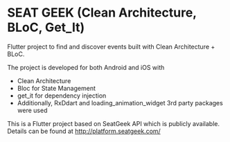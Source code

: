 # SEAT GEEK (Clean Architecture, BLoC, Get_It)

Flutter project to find and discover events built with Clean Architecture + BLoC.

The project is developed for both Android and iOS with

* Clean Architecture
* Bloc for State Management
* get_it for dependency injection
* Additionally, RxDdart and loading_animation_widget 3rd party packages were used

This is a Flutter project based on SeatGeek API which is publicly available. Details can be found at
http://platform.seatgeek.com/



